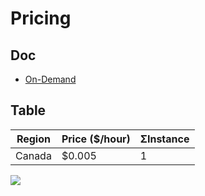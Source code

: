 # Pricing

## Doc
* [On-Demand](https://aws.amazon.com/ec2/pricing/on-demand/)

## Table
|Region|Price ($/hour) |ΣInstance|
|------|---------------|---------|
|Canada|$0.005         |1        |

[<img src="https://i.imgur.com/pJrVUQC.png">](https://i.imgur.com/pJrVUQC.png)

